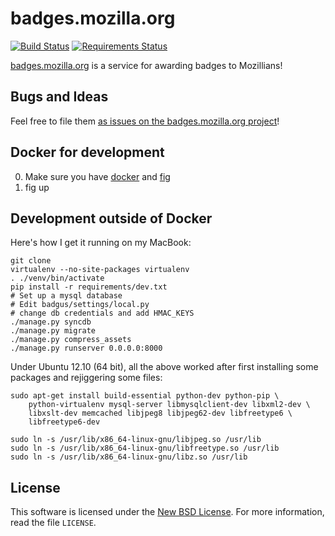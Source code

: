 badges.mozilla.org
==================

[![Build Status](https://travis-ci.org/mozilla/badges.mozilla.org.svg)](https://travis-ci.org/mozilla/badges.mozilla.org)
[![Requirements Status](https://requires.io/github/mozilla/badges.mozilla.org/requirements.svg)](https://requires.io/github/mozilla/badges.mozilla.org/requirements/)

[badges.mozilla.org](http://badges.mozilla.org) is a service for awarding badges to Mozillians!

Bugs and Ideas
--------------
Feel free to file them [as issues on the badges.mozilla.org project][issues]!

[issues]: https://github.com/mozilla/badges.mozilla.org/issues

Docker for development
----------------------

0. Make sure you have [docker](https://docker.io) and [fig](https://pypi.python.org/pypi/fig)
1. fig up

Development outside of Docker
-----------------------------

Here's how I get it running on my MacBook:

    git clone 
    virtualenv --no-site-packages virtualenv
    . ./venv/bin/activate
    pip install -r requirements/dev.txt
    # Set up a mysql database
    # Edit badgus/settings/local.py
    # change db credentials and add HMAC_KEYS
    ./manage.py syncdb
    ./manage.py migrate
    ./manage.py compress_assets
    ./manage.py runserver 0.0.0.0:8000

Under Ubuntu 12.10 (64 bit), all the above worked after first installing some
packages and rejiggering some files:

    sudo apt-get install build-essential python-dev python-pip \
        python-virtualenv mysql-server libmysqlclient-dev libxml2-dev \
        libxslt-dev memcached libjpeg8 libjpeg62-dev libfreetype6 \
        libfreetype6-dev

    sudo ln -s /usr/lib/x86_64-linux-gnu/libjpeg.so /usr/lib
    sudo ln -s /usr/lib/x86_64-linux-gnu/libfreetype.so /usr/lib
    sudo ln -s /usr/lib/x86_64-linux-gnu/libz.so /usr/lib

License
-------
This software is licensed under the [New BSD License][BSD]. For more
information, read the file ``LICENSE``.

[BSD]: http://creativecommons.org/licenses/BSD/
